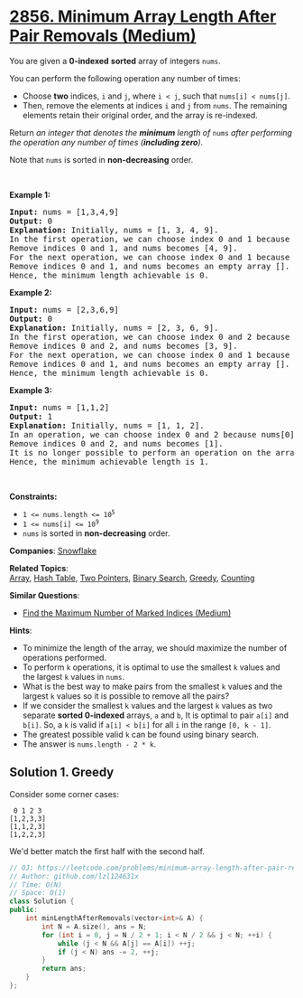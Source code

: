 # [2856. Minimum Array Length After Pair Removals (Medium)](https://leetcode.com/problems/minimum-array-length-after-pair-removals)

<p>You are given a <strong>0-indexed</strong> <strong>sorted</strong> array of integers <code>nums</code>.</p>

<p>You can perform the following operation any number of times:</p>

<ul>
	<li>Choose <strong>two</strong> indices, <code>i</code> and <code>j</code>, where <code>i &lt; j</code>, such that <code>nums[i] &lt; nums[j]</code>.</li>
	<li>Then, remove the elements at indices <code>i</code> and <code>j</code> from <code>nums</code>. The remaining elements retain their original order, and the array is re-indexed.</li>
</ul>

<p>Return <em>an integer that denotes the <strong>minimum</strong> length of </em><code>nums</code><em> after performing the operation any number of times (<strong>including zero</strong>).</em></p>

<p>Note that <code>nums</code> is sorted in <strong>non-decreasing</strong> order.</p>

<p>&nbsp;</p>
<p><strong class="example">Example 1:</strong></p>

<pre>
<strong>Input:</strong> nums = [1,3,4,9]
<strong>Output:</strong> 0
<strong>Explanation:</strong> Initially, nums = [1, 3, 4, 9].
In the first operation, we can choose index 0 and 1 because nums[0] &lt; nums[1] &lt;=&gt; 1 &lt; 3.
Remove indices 0 and 1, and nums becomes [4, 9].
For the next operation, we can choose index 0 and 1 because nums[0] &lt; nums[1] &lt;=&gt; 4 &lt; 9.
Remove indices 0 and 1, and nums becomes an empty array [].
Hence, the minimum length achievable is 0.</pre>

<p><strong class="example">Example 2:</strong></p>

<pre>
<strong>Input:</strong> nums = [2,3,6,9]
<strong>Output:</strong> 0
<strong>Explanation:</strong> Initially, nums = [2, 3, 6, 9]. 
In the first operation, we can choose index 0 and 2 because nums[0] &lt; nums[2] &lt;=&gt; 2 &lt; 6. 
Remove indices 0 and 2, and nums becomes [3, 9]. 
For the next operation, we can choose index 0 and 1 because nums[0] &lt; nums[1] &lt;=&gt; 3 &lt; 9. 
Remove indices 0 and 1, and nums becomes an empty array []. 
Hence, the minimum length achievable is 0.
</pre>

<p><strong class="example">Example 3:</strong></p>

<pre>
<strong>Input:</strong> nums = [1,1,2]
<strong>Output:</strong> 1
<strong>Explanation:</strong> Initially, nums = [1, 1, 2].
In an operation, we can choose index 0 and 2 because nums[0] &lt; nums[2] &lt;=&gt; 1 &lt; 2. 
Remove indices 0 and 2, and nums becomes [1]. 
It is no longer possible to perform an operation on the array. 
Hence, the minimum achievable length is 1. 
</pre>

<p>&nbsp;</p>
<p><strong>Constraints:</strong></p>

<ul>
	<li><code>1 &lt;= nums.length &lt;= 10<sup>5</sup></code></li>
	<li><code>1 &lt;= nums[i] &lt;= 10<sup>9</sup></code></li>
	<li><code>nums</code> is sorted in <strong>non-decreasing</strong> order.</li>
</ul>


**Companies**:
[Snowflake](https://leetcode.com/company/snowflake)

**Related Topics**:  
[Array](https://leetcode.com/tag/array), [Hash Table](https://leetcode.com/tag/hash-table), [Two Pointers](https://leetcode.com/tag/two-pointers), [Binary Search](https://leetcode.com/tag/binary-search), [Greedy](https://leetcode.com/tag/greedy), [Counting](https://leetcode.com/tag/counting)

**Similar Questions**:
* [Find the Maximum Number of Marked Indices (Medium)](https://leetcode.com/problems/find-the-maximum-number-of-marked-indices)

**Hints**:
* To minimize the length of the array, we should maximize the number of operations performed.
* To perform <code>k</code> operations, it is optimal to use the smallest <code>k</code> values and the largest <code>k</code> values in <code>nums</code>.
* What is the best way to make pairs from the smallest <code>k</code> values and the largest <code>k</code> values so it is possible to remove all the pairs?
* If we consider the smallest <code>k</code> values and the largest <code>k</code> values as two separate <strong>sorted 0-indexed</strong> arrays, <code>a</code> and <code>b</code>, It is optimal to pair <code>a[i]</code> and <code>b[i]</code>. So, a <code>k</code> is valid if <code>a[i] < b[i]</code> for all <code>i</code> in the range <code>[0, k - 1]</code>.
* The greatest possible valid <code>k</code> can be found using binary search.
* The answer is <code>nums.length - 2 * k</code>.

## Solution 1. Greedy

Consider some corner cases:

```
 0 1 2 3
[1,2,3,3] 
[1,1,2,3]
[1,2,2,3]
```

We'd better match the first half with the second half.

```cpp
// OJ: https://leetcode.com/problems/minimum-array-length-after-pair-removals
// Author: github.com/lzl124631x
// Time: O(N)
// Space: O(1)
class Solution {
public:
    int minLengthAfterRemovals(vector<int>& A) {
        int N = A.size(), ans = N;
        for (int i = 0, j = N / 2 + 1; i < N / 2 && j < N; ++i) {
            while (j < N && A[j] == A[i]) ++j;
            if (j < N) ans -= 2, ++j;
        }
        return ans;
    }
};
```